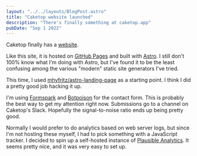 ```yaml
---
layout: "../../layouts/BlogPost.astro"
title: "Caketop website launched"
description: "There's finally something at caketop.app"
pubDate: "Sep 1 2022"
---
```


Caketop finally has a [website](https://caketop.app/).

Like this site, it is hosted on [GitHub Pages](https://pages.github.com/) and built with [Astro](https://astro.build/).
I still don't 100% know what I'm doing with Astro, but I've found it to be the least confusing among the various "modern" static site generators I've tried.

This time, I used [mhyfritz/astro-landing-page](https://github.com/mhyfritz/astro-landing-page) as a starting point.
I think I did a pretty good job hacking it up.

I'm using [Formspark](https://formspark.io/) and [Botpoison](https://botpoison.com/) for the contact form. 
This is probably the best way to get my attention right now.
Submissions go to a channel on Caketop's Slack.
Hopefully the signal-to-noise ratio ends up being pretty good.

Normally I would prefer to do analytics based on web server logs, but since I'm not hosting these myself, I had to pick something with a JavaScript tracker.
I decided to spin up a self-hosted instance of [Plausible Analytics](https://plausible.io/).
It seems pretty nice, and it was very easy to set up.

